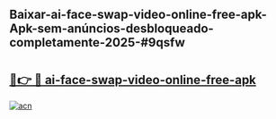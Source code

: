 ## Baixar-ai-face-swap-video-online-free-apk-Apk-sem-anúncios-desbloqueado-completamente-2025-#9qsfw

# <h2><a href="https://ainizakaria.my?title=ai-face-swap-video-online-free-apk&ref=20M">🔗👉 🔴 ai-face-swap-video-online-free-apk</a></h2>

[![acn](https://github.com/user-attachments/assets/0f9c940e-d8b0-45ae-aac7-cd30a18b3e1c)](https://ainizakaria.my?title=ai-face-swap-video-online-free-apk&ref=20M)

